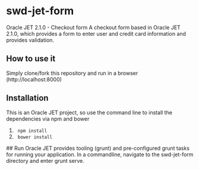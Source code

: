 # swd-jet-form
Oracle JET 2.1.0 - Checkout form
A checkout form based in Oracle JET 2.1.0, which provides a form to enter user and credit card information and provides validation.


## How to use it
Simply clone/fork this repository and run in a browser (http://localhost:8000)

## Installation
This is an Oracle JET project, so use the command line to install the dependencies via npm and bower

<ol>
<li>
<code> npm install</code>
</li>
<li>
<code> bower install</code>
</li>
</ol>
## Run
Oracle JET provides tooling (grunt) and pre-configured grunt tasks for running your application.  In a commandline, navigate to the swd-jet-form directory and enter grunt serve.
